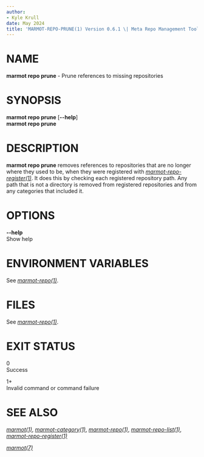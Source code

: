 ```yaml
---
author:
- Kyle Krull
date: May 2024
title: 'MARMOT-REPO-PRUNE(1) Version 0.6.1 \| Meta Repo Management Tool'
---
```


NAME
====

**marmot repo prune** - Prune references to missing repositories

SYNOPSIS
========

**marmot repo prune** \[**\--help**\]\
**marmot repo prune**

DESCRIPTION
===========

**marmot repo prune** removes references to repositories that are no
longer where they used to be, when they were registered with
[*marmot-repo-register(1)*](./marmot-repo-register.1.md). It does this
by checking each registered repository path. Any path that is not a
directory is removed from registered repositories and from any
categories that included it.

OPTIONS
=======

**\--help**  
Show help

ENVIRONMENT VARIABLES
=====================

See [*marmot-repo(1)*](./marmot-repo.1.md).

FILES
=====

See [*marmot-repo(1)*](./marmot-repo.1.md).

EXIT STATUS
===========

0  
Success

1+  
Invalid command or command failure

SEE ALSO
========

[*marmot(1)*](./marmot.1.md),
[*marmot-category(1)*](./marmot-category.1.md),
[*marmot-repo(1)*](./marmot-repo.1.md),
[*marmot-repo-list(1)*](./marmot-repo-list.1.md),
[*marmot-repo-register(1)*](./marmot-repo-register.1.md)

[*marmot(7)*](./marmot.7.md)
